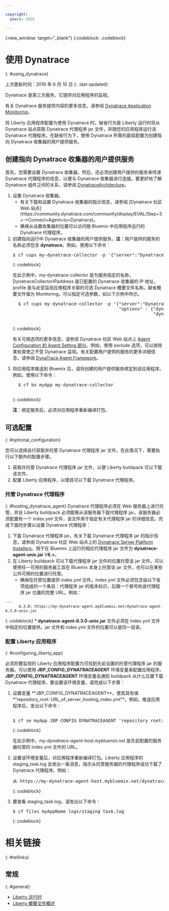 ```yaml
---

copyright:
  years: 2016

---
```


{:new_window: target="_blank"}
{:codeblock: .codeblock}

# 使用 Dynatrace
{: #using_dynatrace}

上次更新时间：2016 年 6 月 10 日
{: .last-updated}

Dynatrace 是第三方服务，它提供对应用程序的监视。

有关 Dynatrace 服务提供内容的更多信息，请参阅 [Dynatrace Application Monitoring](http://www.dynatrace.com/en/products/application-monitoring.html)。

将 Liberty 应用程序配置为使用 Dynatrace 时，缺省行为是 Liberty 运行时将从 Dynatrace 站点获取 Dynatrace 代理程序 jar 文件，并随您的应用程序运行该 Dynatrace 代理程序。在缺省行为下，使用 Dynatrace 所需的最低配置为创建指向 Dynatrace 收集器的用户提供服务。

## 创建指向 Dynatrace 收集器的用户提供服务

首先，您需要设置 Dynatrace 收集器。然后，还必须创建用户提供的服务来传递 Dynatrace 代理程序的信息，以便与 Dynatrace 收集器进行连接。要更好地了解 Dynatrace 组件之间的关系，请参阅 [DynatraceArchitecture](https://community.dynatrace.com/community/display/DOCDT63/Architecture)。

<ol>
<li>设置 Dynatrace 收集器。<ul>
  <li>有关下载和设置 Dynatrace 收集器的指示信息，请参阅 [Dynatrace 社区 Web 站点](https://community.dynatrace.com/community/display/EVAL/Step+3+-+Connect+Agent+to+Dynatrace)。</li>
  <li>确保从设置收集器的位置可以访问随 Bluemix 中应用程序运行的 Dynatrace 代理程序。</li>
  </ul>
</li>
<li>创建指向运行中 Dynatrace 收集器的用户提供服务。<b>注：</b>用户提供的服务的名称必须包含 <b>dynatrace</b>。例如，使用以下命令：<pre>
$ cf cups my-dynatrace-collector -p '{"server":"DynatraceCollectorIPaddress","profile":"Monitoring"}'  </pre>
  {: codeblock}

在此示例中，my-dynatrace-collector 是为服务指定的名称，DynatraceCollectorIPaddress 是已配置的 Dynatrace 收集器的 IP 地址，profile 是与此受监视应用程序关联的可选 Dynatrace 概要文件名称。缺省概要文件值为 Monitoring。可以指定可选参数，如以下示例中所示。


  <pre>
  $ cf cups my-dynatrace-collector -p '{"server":"DynatraceCollectorIPaddress","profile":"Monitoring",
                                        "options" : {"dynatrace-parameter-1": "value",
                                                     "dynatrace-parameter-2": "value"}}'
  </pre>
  {: codeblock}

有关可用选项的更多信息，请参阅 Dynatrace 社区 Web 站点上 [Agent Configuration 的 Agent Setting 部分](https://community.dynatrace.com/community/display/DOCDT62/Agent+Configuration)。例如，使用 exclude 选项，可以排除某些类使之不受 Dynatrace 监视。有关配置用户提供的服务的更多详细信息，请参阅 [DynaTrace Agent Framework](https://github.com/cloudfoundry/ibm-websphere-liberty-buildpack/blob/master/docs/framework-dynatrace-agent.md)。

</li>
<li>将应用程序推送到 Bluemix 后，请将创建的用户提供服务绑定到该应用程序。例如，使用以下命令：<pre>
  $ cf bs myApp my-dynatrace-collector
  </pre>  
  {: codeblock}

**注**：绑定服务后，必须对应用程序重新编译打包。

</li>
</ol>

## 可选配置
{: #optional_configuration}

您可以选择自行获取并托管 Dynatrace 代理程序 jar 文件。在此情况下，需要执行以下额外的配置步骤。
1. 获取并托管 Dynatrace 代理程序 jar 文件，以便 Liberty buildpack 可以下载该文件。
2. 配置 Liberty 应用程序，以便其可以下载 Dynatrace 代理程序。

### 托管 Dynatrace 代理程序
{: #hosting_dynatrace_agent}
Dynatrace 代理程序必须在 Web 服务器上进行托管，并且 Liberty buildpack 必须能够从该服务器下载代理程序 jar。该服务器必须配置有一个 index.yml 文件，该文件用于指定有关代理程序 jar 的详细信息。完成下面的步骤以设置 Dynatrace 代理程序：
  1. 下载 Dynatrace 代理程序 jar。有关下载 Dynatrace 代理程序 jar 的指示信息，请参阅 Dynatrace 社区 Web 站点上的 [Dynatrace Server Platform Installers](https://community.dynatrace.com/community/display/EVAL/Step+1+-+Download+and+install+Dynatrace)。用于在 Bluemix 上运行的相应代理程序 jar 文件为 **dynatrace-agent-unix.jar** V**6.+**。
  2. 在 Liberty buildpack 可以下载代理程序 jar 文件的位置托管该 jar 文件。可以使用任一可用的服务器工具在 Bluemix 本身上托管该 jar 文件，也可以在某些公共可用的位置进行托管。
     * 确保在托管位置提供 index.yml 文件。index.yml 文件必须包含由以下各项组成的一个条目：代理程序 jar 的版本标识，后跟一个冒号和该代理程序 jar 位置的完整 URL。例如：
```
---
      6.3.0: https://my-dynatrace-agent.mybluemix.net/dynatrace-agent-6.3.0-unix.jar
```  
{: codeblock}
     * **dynatrace-agent-6.3.0-unix.jar** 文件必须在 index.yml 文件中指定的位置提供。jar 文件和 index.yml 文件的位置可以是同一目录。

### 配置 Liberty 应用程序
{: #configuring_liberty_app}

必须将要监视的 Liberty 应用程序配置为可找到先前设置的托管代理程序 jar 的服务器。可以使用 **JBP_CONFIG_DYNATRACEAGENT** 环境变量来配置应用程序。**JBP_CONFIG_DYNATRACEAGENT** 环境变量会通知 buildpack 从什么位置下载 Dynatrace 代理程序。要设置该环境变量，请完成以下步骤：
<ol>
   <li> 设置变量 **JBP_CONFIG_DYNATRACEAGENT**，使其具有值 *"repository_root: URL_of_server_hosting_index.yml"*。例如，推送应用程序后，发出以下命令：
  
  <pre>   
$ cf se myApp JBP_CONFIG_DYNATRACEAGENT 'repository_root: https://my-dynatrace-agent-host.mybluemix.net'  </pre>
  {: codeblock}

  在此示例中，*my-dynatrace-agent-host.mybluemix.net* 是先前配置的服务器托管的 index.yml 文件的 URL。
  </li>
  <li> 设置该环境变量后，对应用程序重新编译打包。Liberty 应用程序的 staging_task.log 会发出一条消息，指示从托管服务器的代理程序成功下载了 Dynatrace 代理程序。例如：

  <pre>
从 https://my-dynatrace-agent-host.mybluemix.net/dynatrace-agent-6.3.0-unix.jar (17.8s) 下载 dynatrace-agent-6.3.0-unix.jar 6.3.0  </pre>
  {: codeblock}

</li>
<li>要查看 staging_task.log，请发出以下命令：
<pre>
$ cf files myAppName logs/staging_task.log  </pre>  
  {: codeblock}

</li>
</ol>

# 相关链接
{: #rellinks}
## 常规
{: #general}
* [Liberty 运行时](index.html)
* [Liberty 概要文件概述](http://www-01.ibm.com/support/knowledgecenter/SSAW57_8.5.5/com.ibm.websphere.wlp.nd.doc/ae/cwlp_about.html)
